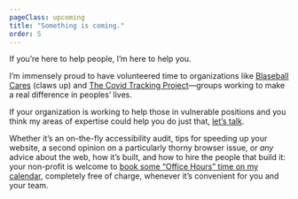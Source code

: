 ```yaml
---
pageClass: upcoming
title: "Something is coming."
order: 5
---
```

<div class="copy">

If you’re here to help people, I’m here to help you.

I’m immensely proud to have volunteered time to organizations like [Blaseball Cares](https://www.blaseballcares.com) (claws up) and [The Covid Tracking Project](https://covidtracking.com/)—groups working to make a real difference in peoples’ lives. 

If your organization is working to help those in vulnerable positions and you think my areas of expertise could help you do just that, [let’s talk](mailto:mat@matmarquis.com). 

Whether it’s an on-the-fly accessibility audit, tips for speeding up your website, a second opinion on a particularly thorny browser issue, or _any_ advice about the web, how it’s built, and how to hire the people that build it: your non-profit is welcome to [book some “Office Hours” time on my calendar](https://calendly.com/mat-marquis/office-hours), completely free of charge, whenever it’s convenient for you and your team.

</div>